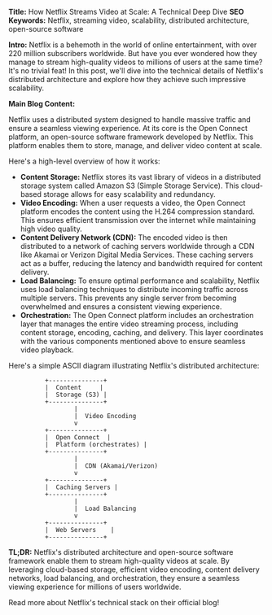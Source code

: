 **Title:** How Netflix Streams Video at Scale: A Technical Deep Dive
**SEO Keywords:** Netflix, streaming video, scalability, distributed architecture, open-source software

**Intro:**
Netflix is a behemoth in the world of online entertainment, with over 220 million subscribers worldwide. But have you ever wondered how they manage to stream high-quality videos to millions of users at the same time? It's no trivial feat! In this post, we'll dive into the technical details of Netflix's distributed architecture and explore how they achieve such impressive scalability.

**Main Blog Content:**

Netflix uses a distributed system designed to handle massive traffic and ensure a seamless viewing experience. At its core is the Open Connect platform, an open-source software framework developed by Netflix. This platform enables them to store, manage, and deliver video content at scale.

Here's a high-level overview of how it works:

* **Content Storage:** Netflix stores its vast library of videos in a distributed storage system called Amazon S3 (Simple Storage Service). This cloud-based storage allows for easy scalability and redundancy.
* **Video Encoding:** When a user requests a video, the Open Connect platform encodes the content using the H.264 compression standard. This ensures efficient transmission over the internet while maintaining high video quality.
* **Content Delivery Network (CDN):** The encoded video is then distributed to a network of caching servers worldwide through a CDN like Akamai or Verizon Digital Media Services. These caching servers act as a buffer, reducing the latency and bandwidth required for content delivery.
* **Load Balancing:** To ensure optimal performance and scalability, Netflix uses load balancing techniques to distribute incoming traffic across multiple servers. This prevents any single server from becoming overwhelmed and ensures a consistent viewing experience.
* **Orchestration:** The Open Connect platform includes an orchestration layer that manages the entire video streaming process, including content storage, encoding, caching, and delivery. This layer coordinates with the various components mentioned above to ensure seamless video playback.

Here's a simple ASCII diagram illustrating Netflix's distributed architecture:
```
          +---------------+
          |  Content     |
          |  Storage (S3) |
          +---------------+
                  |
                  |  Video Encoding
                  v
          +---------------+
          |  Open Connect  |
          |  Platform (orchestrates) |
          +---------------+
                  |
                  |  CDN (Akamai/Verizon)
                  v
          +---------------+
          |  Caching Servers |
          +---------------+
                  |
                  |  Load Balancing
                  v
          +---------------+
          |  Web Servers    |
          +---------------+
```

**TL;DR:**
Netflix's distributed architecture and open-source software framework enable them to stream high-quality videos at scale. By leveraging cloud-based storage, efficient video encoding, content delivery networks, load balancing, and orchestration, they ensure a seamless viewing experience for millions of users worldwide.

Read more about Netflix's technical stack on their official blog!